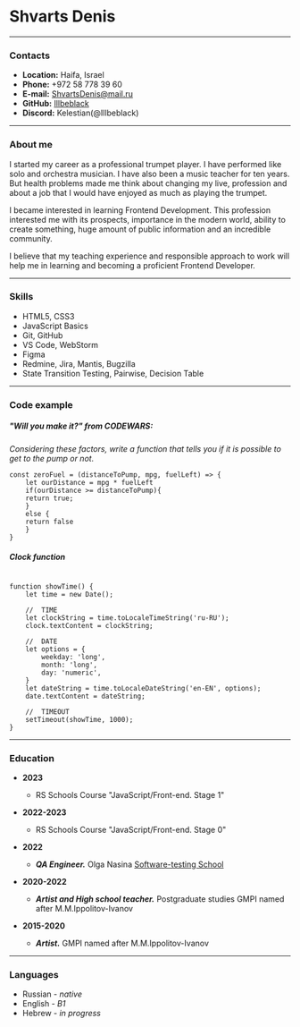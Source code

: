 # Shvarts Denis

---

### Contacts

- **Location:** Haifa, Israel
- **Phone:** +972 58 778 39 60
- **E-mail:** ShvartsDenis@mail.ru
- **GitHub:** [Illbeblack](https://github.com/Illbeblack)
- **Discord:** Kelestian(@Illbeblack)

---

### About me

I started my career as a professional trumpet player. I have performed like solo and orchestra musician. I have also been a music teacher for ten years. But health problems made me think about changing my live, profession and about a job that I would have enjoyed as much as playing the trumpet.

I became interested in learning Frontend Development. This profession interested me with its prospects, importance in the modern world, ability to create something, huge amount of public information and an incredible community.

I believe that my teaching experience and responsible approach to work will help me in learning and becoming a proficient Frontend Developer.

---

### Skills

- HTML5, CSS3
- JavaScript Basics
- Git, GitHub
- VS Code, WebStorm
- Figma
- Redmine, Jira, Mantis, Bugzilla
- State Transition Testing, Pairwise, Decision Table

---

### Code example

##### "Will you make it?" from CODEWARS:

_Considering these factors, write a function that tells you if it is possible to get to the pump or not._

```
const zeroFuel = (distanceToPump, mpg, fuelLeft) => {
    let ourDistance = mpg * fuelLeft
    if(ourDistance >= distanceToPump){
    return true;
    }
    else {
    return false
    }
}

```

##### Clock function

```

function showTime() {
    let time = new Date();

    //  TIME
    let clockString = time.toLocaleTimeString('ru-RU');
    clock.textContent = clockString;

    //  DATE
    let options = {
        weekday: 'long',
        month: 'long',
        day: 'numeric',
    }
    let dateString = time.toLocaleDateString('en-EN', options);
    date.textContent = dateString;

    //  TIMEOUT
    setTimeout(showTime, 1000);
}

```

---

### Education

- **2023**

  - RS Schools Course "JavaScript/Front-end. Stage 1"

- **2022-2023**

  - RS Schools Course "JavaScript/Front-end. Stage 0"

- **2022**

  - **_QA Engineer._** Olga Nasina [Software-testing School](https://software-testing.ru/edu/3-online/56-school-for-beginer)

- **2020-2022**

  - **_Artist and High school teacher._** Postgraduate studies GMPI named after M.M.Ippolitov-Ivanov

- **2015-2020**
  - **_Artist._** GMPI named after M.M.Ippolitov-Ivanov

---

### Languages

- Russian - _native_
- English - _B1_
- Hebrew - _in progress_
